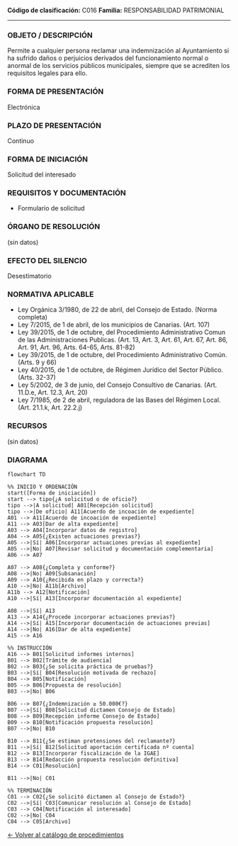 
**Código de clasificación:** C016
**Familia:** RESPONSABILIDAD PATRIMONIAL

---

### OBJETO / DESCRIPCIÓN

Permite a cualquier persona reclamar una indemnización al Ayuntamiento si ha sufrido daños o perjuicios derivados del funcionamiento normal o anormal de los servicios públicos municipales, siempre que se acrediten los requisitos legales para ello.

### FORMA DE PRESENTACIÓN

Electrónica

### PLAZO DE PRESENTACIÓN

Continuo

### FORMA DE INICIACIÓN

Solicitud del interesado

### REQUISITOS Y DOCUMENTACIÓN

- Formulario de solicitud

### ÓRGANO DE RESOLUCIÓN

(sin datos)

### EFECTO DEL SILENCIO

Desestimatorio

### NORMATIVA APLICABLE

- Ley Orgánica 3/1980, de 22 de abril, del Consejo de Estado. (Norma completa)
- Ley 7/2015, de 1 de abril, de los municipios de Canarias. (Art. 107)
- Ley 39/2015, de 1 de octubre, del Procedimiento Administrativo Comun de las Administraciones Publicas. (Art. 13, Art. 3, Art. 61, Art. 67, Art. 86, Art. 91, Art. 96, Arts. 64-65, Arts. 81-82)
- Ley 39/2015, de 1 de octubre, del Procedimiento Administrativo Común. (Arts. 9 y 66)
- Ley 40/2015, de 1 de octubre, de Régimen Jurídico del Sector Público. (Arts. 32-37)
- Ley 5/2002, de 3 de junio, del Consejo Consultivo de Canarias. (Art. 11.D.e, Art. 12.3, Art. 20)
- Ley 7/1985, de 2 de abril, reguladora de las Bases del Régimen Local. (Art. 21.1.k, Art. 22.2.j)

### RECURSOS

(sin datos)

### DIAGRAMA

```mermaid
flowchart TD

%% INICIO Y ORDENACIÓN
start([Forma de iniciación])
start --> tipo{¿A solicitud o de oficio?}
tipo -->|A solicitud| A01[Recepción solicitud]
tipo -->|De oficio| A11[Acuerdo de incoación de expediente]
A01 --> A11[Acuerdo de incoación de expediente]
A11 --> A03[Dar de alta expediente]
A03 --> A04[Incorporar datos de registro]
A04 --> A05{¿Existen actuaciones previas?}
A05 -->|Sí| A06[Incorporar actuaciones previas al expediente]
A05 -->|No| A07[Revisar solicitud y documentación complementaria]
A06 --> A07

A07 --> A08{¿Completa y conforme?}
A08 -->|No| A09[Subsanación]
A09 --> A10{¿Recibida en plazo y correcta?}
A10 -->|No| A11b[Archivo]
A11b --> A12[Notificación]
A10 -->|Sí| A13[Incorporar documentación al expediente]

A08 -->|Sí| A13
A13 --> A14{¿Procede incorporar actuaciones previas?}
A14 -->|Sí| A15[Incorporar documentación de actuaciones previas]
A14 -->|No| A16[Dar de alta expediente]
A15 --> A16

%% INSTRUCCIÓN
A16 --> B01[Solicitud informes internos]
B01 --> B02[Trámite de audiencia]
B02 --> B03{¿Se solicita práctica de pruebas?}
B03 -->|Sí| B04[Resolución motivada de rechazo]
B04 --> B05[Notificación]
B05 --> B06[Propuesta de resolución]
B03 -->|No| B06

B06 --> B07{¿Indemnización ≥ 50.000€?}
B07 -->|Sí| B08[Solicitud dictamen Consejo de Estado]
B08 --> B09[Recepción informe Consejo de Estado]
B09 --> B10[Notificación propuesta resolución]
B07 -->|No| B10

B10 --> B11{¿Se estiman pretensiones del reclamante?}
B11 -->|Sí| B12[Solicitud aportación certificada nº cuenta]
B12 --> B13[Incorporar fiscalización de la IGAE]
B13 --> B14[Redacción propuesta resolución definitiva]
B14 --> C01[Resolución]

B11 -->|No| C01

%% TERMINACIÓN
C01 --> C02{¿Se solicitó dictamen al Consejo de Estado?}
C02 -->|Sí| C03[Comunicar resolución al Consejo de Estado]
C03 --> C04[Notificación al interesado]
C02 -->|No| C04
C04 --> C05[Archivo]
```

[← Volver al catálogo de procedimientos](../buscador.md)